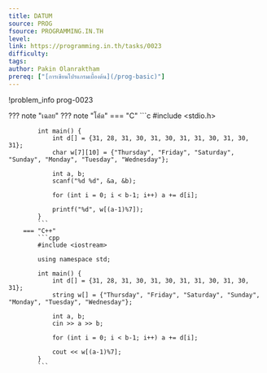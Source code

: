 ```yaml
---
title: DATUM
source: PROG
fsource: PROGRAMMING.IN.TH
level:
link: https://programming.in.th/tasks/0023
difficulty: 
tags: 
author: Pakin Olanraktham
prereq: ["[การเขียนโปรแกรมเบื้องต้น](/prog-basic)"]
---
```


!problem_info prog-0023

??? note "เฉลย"
    ??? note "โค้ด"
        === "C"
            ```c
            #include <stdio.h>

            int main() {
                int d[] = {31, 28, 31, 30, 31, 30, 31, 31, 30, 31, 30, 31};
                char w[7][10] = {"Thursday", "Friday", "Saturday", "Sunday", "Monday", "Tuesday", "Wednesday"};

                int a, b;
                scanf("%d %d", &a, &b);

                for (int i = 0; i < b-1; i++) a += d[i];

                printf("%d", w[(a-1)%7]);
            }
            ```
        === "C++"
            ```cpp
            #include <iostream>

            using namespace std;

            int main() {
                int d[] = {31, 28, 31, 30, 31, 30, 31, 31, 30, 31, 30, 31};
                string w[] = {"Thursday", "Friday", "Saturday", "Sunday", "Monday", "Tuesday", "Wednesday"};

                int a, b;
                cin >> a >> b;

                for (int i = 0; i < b-1; i++) a += d[i];

                cout << w[(a-1)%7];
            }
            ```
